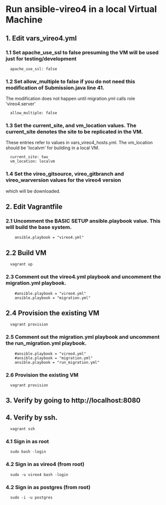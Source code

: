 # Run ansible-vireo4 in a local Virtual Machine

## 1.  Edit vars_vireo4.yml

### 1.1 Set apache_use_ssl to false presuming the VM will be used just for testing/development
```
  apache_use_ssl: false
```

### 1.2 Set allow_multiple to false if you do not need this modification of Submission.java line 41.
The modification does not happen until migration.yml calls role 'vireo4.server'
```
  allow_multiple: false
```

### 1.3  Set the current_site, and vm_location values.  The current_site denotes the site to be replicated in the VM.
 These entries refer to values in vars_vireo4_hosts.yml. The vm_location should be 'localvm' for building in a local VM.
```
  current_site: twu
  vm_location: localvm
```

### 1.4  Set the vireo_gitsource, vireo_gitbranch and vireo_warversion values for the vireo4 version 
which will be downloaded.


## 2.  Edit Vagrantfile

### 2.1  Uncomment the BASIC SETUP ansible.playbook value.  This will build the base system.
```
    ansible.playbook = "vireo4.yml"
```

## 2.2  Build VM
```
  vagrant up
```

### 2.3  Comment out the vireo4.yml playbook and uncomment the migration.yml playbook.
```
    #ansible.playbook = "vireo4.yml"
    ansible.playbook = "migration.yml"
```

## 2.4  Provision the existing VM
```
  vagrant provision
```

### 2.5  Comment out the migration.yml playbook and uncomment the run_migration.yml playbook.
```
    #ansible.playbook = "vireo4.yml"
    #ansible.playbook = "migration.yml"
    ansible.playbook = "run_migration.yml"
```

### 2.6  Provision the existing VM
```
  vagrant provision
```

## 3. Verify by going to http://localhost:8080

## 4. Verify by ssh.
```
  vagrant ssh
```

### 4.1 Sign in as root
```
  sudo bash -login
```

### 4.2 Sign in as vireo4 (from root)
```
  sudo -u vireo4 bash -login
```

### 4.2 Sign in as postgres (from root)
```
  sudo -i -u postgres
```


